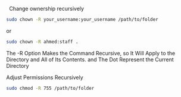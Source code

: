  
Change ownership recursively

```zsh
sudo chown -R your_username:your_username /path/to/folder
```

or

```zsh
sudo chown -R ahmed:staff .
```

The -R Option Makes the Command Recursive, so It Will Apply to the Directory and All of Its Contents. and The Dot Represent the Current Directory

Adjust Permissions Recursively

```zsh
sudo chmod -R 755 /path/to/folder
```





